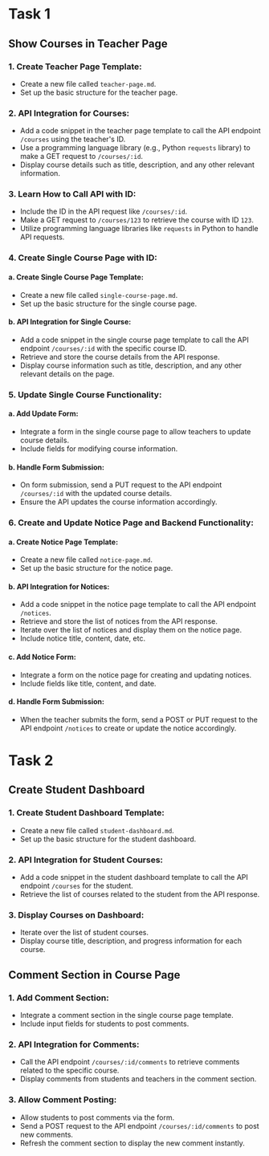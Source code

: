 # Task 1

## Show Courses in Teacher Page

### 1. Create Teacher Page Template:
- Create a new file called `teacher-page.md`.
- Set up the basic structure for the teacher page.

### 2. API Integration for Courses:
- Add a code snippet in the teacher page template to call the API endpoint `/courses` using the teacher's ID.
- Use a programming language library (e.g., Python `requests` library) to make a GET request to `/courses/:id`.
- Display course details such as title, description, and any other relevant information.

### 3. Learn How to Call API with ID:
- Include the ID in the API request like `/courses/:id`.
- Make a GET request to `/courses/123` to retrieve the course with ID `123`.
- Utilize programming language libraries like `requests` in Python to handle API requests.

### 4. Create Single Course Page with ID:

#### a. Create Single Course Page Template:
- Create a new file called `single-course-page.md`.
- Set up the basic structure for the single course page.

#### b. API Integration for Single Course:
- Add a code snippet in the single course page template to call the API endpoint `/courses/:id` with the specific course ID.
- Retrieve and store the course details from the API response.
- Display course information such as title, description, and any other relevant details on the page.

### 5. Update Single Course Functionality:

#### a. Add Update Form:
- Integrate a form in the single course page to allow teachers to update course details.
- Include fields for modifying course information.

#### b. Handle Form Submission:
- On form submission, send a PUT request to the API endpoint `/courses/:id` with the updated course details.
- Ensure the API updates the course information accordingly.

### 6. Create and Update Notice Page and Backend Functionality:

#### a. Create Notice Page Template:
- Create a new file called `notice-page.md`.
- Set up the basic structure for the notice page.

#### b. API Integration for Notices:
- Add a code snippet in the notice page template to call the API endpoint `/notices`.
- Retrieve and store the list of notices from the API response.
- Iterate over the list of notices and display them on the notice page.
- Include notice title, content, date, etc.

#### c. Add Notice Form:
- Integrate a form on the notice page for creating and updating notices.
- Include fields like title, content, and date.

#### d. Handle Form Submission:
- When the teacher submits the form, send a POST or PUT request to the API endpoint `/notices` to create or update the notice accordingly.

# Task 2

## Create Student Dashboard

### 1. Create Student Dashboard Template:
- Create a new file called `student-dashboard.md`.
- Set up the basic structure for the student dashboard.

### 2. API Integration for Student Courses:
- Add a code snippet in the student dashboard template to call the API endpoint `/courses` for the student.
- Retrieve the list of courses related to the student from the API response.

### 3. Display Courses on Dashboard:
- Iterate over the list of student courses.
- Display course title, description, and progress information for each course.

## Comment Section in Course Page

### 1. Add Comment Section:
- Integrate a comment section in the single course page template.
- Include input fields for students to post comments.

### 2. API Integration for Comments:
- Call the API endpoint `/courses/:id/comments` to retrieve comments related to the specific course.
- Display comments from students and teachers in the comment section.

### 3. Allow Comment Posting:
- Allow students to post comments via the form.
- Send a POST request to the API endpoint `/courses/:id/comments` to post new comments.
- Refresh the comment section to display the new comment instantly.
